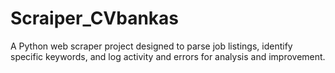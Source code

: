 # Scraiper_CVbankas
 A Python web scraper project designed to parse job listings, identify specific keywords, and log activity and errors for analysis and improvement.
